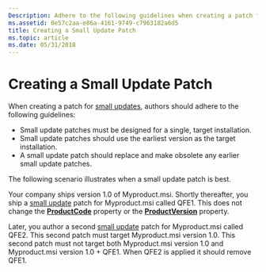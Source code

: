 ```yaml
---
Description: Adhere to the following guidelines when creating a patch for a Windows Installer small update.
ms.assetid: 0e57c2aa-e86a-4161-9749-c7963182a6d5
title: Creating a Small Update Patch
ms.topic: article
ms.date: 05/31/2018
---
```


# Creating a Small Update Patch

When creating a patch for [small updates](small-updates.md), authors should adhere to the following guidelines:

-   Small update patches must be designed for a single, target installation.
-   Small update patches should use the earliest version as the target installation.
-   A small update patch should replace and make obsolete any earlier small update patches.

The following scenario illustrates when a small update patch is best.

Your company ships version 1.0 of Myproduct.msi. Shortly thereafter, you ship a [small update](small-updates.md) patch for Myproduct.msi called QFE1. This does not change the [**ProductCode**](productcode.md) property or the [**ProductVersion**](productversion.md) property.

Later, you author a second [small update](small-updates.md) patch for Myproduct.msi called QFE2. This second patch must target Myproduct.msi version 1.0. This second patch must not target both Myproduct.msi version 1.0 and Myproduct.msi version 1.0 + QFE1. When QFE2 is applied it should remove QFE1.

 

 



